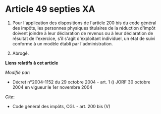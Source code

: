 # Article 49 septies XA

1. Pour l'application des dispositions de l'article 200 bis du code général des impôts, les personnes physiques titulaires de
la réduction d'impôt doivent joindre à leur déclaration de revenus ou à leur déclaration de résultat de l'exercice, s'il
s'agit d'exploitant individuel, un état de suivi conforme à un modèle établi par l'administration. 

2. Abrogé.

**Liens relatifs à cet article**

_Modifié par_:

  - Décret n°2004-1152 du 29 octobre 2004 - art. 1 () JORF 30 octobre 2004 en vigueur le 1er novembre 2004

_Cite_:

  - Code général des impôts, CGI. - art. 200 bis (V)
